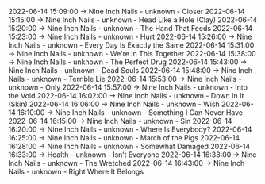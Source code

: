 2022-06-14 15:09:00 -> Nine Inch Nails - unknown - Closer
2022-06-14 15:15:00 -> Nine Inch Nails - unknown - Head Like a Hole (Clay)
2022-06-14 15:20:00 -> Nine Inch Nails - unknown - The Hand That Feeds
2022-06-14 15:23:00 -> Nine Inch Nails - unknown - Hurt
2022-06-14 15:26:00 -> Nine Inch Nails - unknown - Every Day Is Exactly the Same
2022-06-14 15:31:00 -> Nine Inch Nails - unknown - We're in This Together
2022-06-14 15:38:00 -> Nine Inch Nails - unknown - The Perfect Drug
2022-06-14 15:43:00 -> Nine Inch Nails - unknown - Dead Souls
2022-06-14 15:48:00 -> Nine Inch Nails - unknown - Terrible Lie
2022-06-14 15:53:00 -> Nine Inch Nails - unknown - Only
2022-06-14 15:57:00 -> Nine Inch Nails - unknown - Into the Void
2022-06-14 16:02:00 -> Nine Inch Nails - unknown - Down In It (Skin)
2022-06-14 16:06:00 -> Nine Inch Nails - unknown - Wish
2022-06-14 16:10:00 -> Nine Inch Nails - unknown - Something I Can Never Have
2022-06-14 16:15:00 -> Nine Inch Nails - unknown - Sin
2022-06-14 16:20:00 -> Nine Inch Nails - unknown - Where Is Everybody?
2022-06-14 16:25:00 -> Nine Inch Nails - unknown - March of the Pigs
2022-06-14 16:28:00 -> Nine Inch Nails - unknown - Somewhat Damaged
2022-06-14 16:33:00 -> Health - unknown - Isn’t Everyone
2022-06-14 16:38:00 -> Nine Inch Nails - unknown - The Wretched
2022-06-14 16:43:00 -> Nine Inch Nails - unknown - Right Where It Belongs
